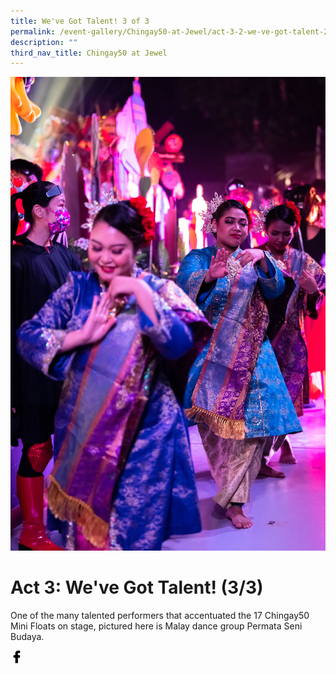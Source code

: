 ```yaml
---
title: We've Got Talent! 3 of 3
permalink: /event-gallery/Chingay50-at-Jewel/act-3-2-we-ve-got-talent-2-3
description: ""
third_nav_title: Chingay50 at Jewel
---
```


![Act 3.2: We've Got Talent! 2/3](/images/Event%20Gallery/Chingay50%20at%20Jewel/Act%204%201%20international%20friends2-01.jpg)

# **Act 3: We've Got Talent! (3/3)**
One of the many talented performers that accentuated the 17 Chingay50 Mini Floats on stage, pictured here is Malay dance group Permata Seni Budaya.

<a href="http://www.facebook.com/sharer.php?u=http://www.chingay.gov.sg/image/event-gallery/act-3-2-we%27ve-got-talent!-2-3" style="float:left;">
	<img src="/images/facebook.png" style="width:auto;height:20px;">
</a>